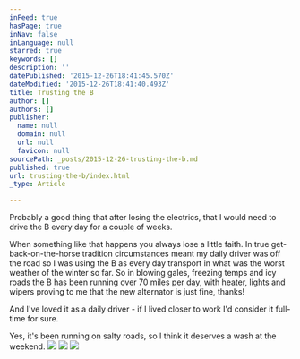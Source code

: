 ```yaml
---
inFeed: true
hasPage: true
inNav: false
inLanguage: null
starred: true
keywords: []
description: ''
datePublished: '2015-12-26T18:41:45.570Z'
dateModified: '2015-12-26T18:41:40.493Z'
title: Trusting the B
author: []
authors: []
publisher:
  name: null
  domain: null
  url: null
  favicon: null
sourcePath: _posts/2015-12-26-trusting-the-b.md
published: true
url: trusting-the-b/index.html
_type: Article

---
```

Probably a good thing that after losing the electrics, that I would need to drive the B every day for a couple of weeks.

When something like that happens you always lose a little faith. In true get-back-on-the-horse tradition circumstances meant my daily driver was off the road so I was using the B as every day transport in what was the worst weather of the winter so far. So in blowing gales, freezing temps and icy roads the B has been running over 70 miles per day, with heater, lights and wipers proving to me that the new alternator is just fine, thanks!

And I've loved it as a daily driver - if I lived closer to work I'd consider it full-time for sure.

Yes, it's been running on salty roads, so I think it deserves a wash at the weekend.
![](https://the-grid-user-content.s3-us-west-2.amazonaws.com/5167fe44-f251-482e-a1bb-fa6031e498ec.jpg)
![](https://the-grid-user-content.s3-us-west-2.amazonaws.com/3f451ae7-2405-4e3b-b52f-153db4e1c992.jpg)
![](https://the-grid-user-content.s3-us-west-2.amazonaws.com/5358d923-737f-41d8-b7b5-3a9ea9ccb784.jpg)